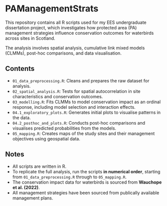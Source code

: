 # PAManagementStrats

This repository contains all R scripts used for my EES undergraduate dissertation project, which investigates how protected area (PA) management strategies influence conservation outcomes for waterbirds across sites in Scotland.

The analysis involves spatial analysis, cumulative link mixed models (CLMMs), post-hoc comparisons, and data visualisation.

## Contents

- `01_data_preprocessing.R`: Cleans and prepares the raw dataset for analysis.
- `02_spatial_analysis.R`: Tests for spatial autocorrelation in site characteristics and conservation outcomes.
- `03_modelling.R`: Fits CLMMs to model conservation impact as an ordinal response, including model selection and interaction effects.
- `04.1_exploratory_plots.R`: Generates initial plots to visualise patterns in the data.
- `04.2_posthoc_and_plots.R`: Conducts post-hoc comparisons and visualises predicted probabilities from the models.
- `05_mapping.R`: Creates maps of the study sites and their management objectives using geospatial data.

## Notes

- All scripts are written in R.
- To replicate the full analysis, run the scripts **in numerical order**, starting from `01_data_preprocessing.R` through to `05_mapping.R`.
- The conservation impact data for waterbirds is sourced from **Wauchope et al. (2022)**.
- All management strategies have been sourced from publically available management plans. 
